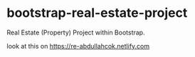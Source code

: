 # bootstrap-real-estate-project
Real Estate (Property) Project within Bootstrap.


look at this on https://re-abdullahcok.netlify.com
